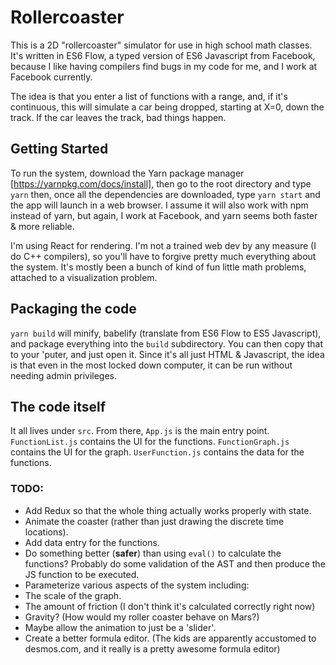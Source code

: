# Rollercoaster

This is a 2D "rollercoaster" simulator for use in high school math classes.
It's written in ES6 Flow, a typed version of ES6 Javascript from Facebook,
because I like having compilers find bugs in my code for me,
and I work at Facebook currently.

The idea is that you enter a list of functions with a range, and,
if it's continuous, this will simulate a car being dropped, starting
at X=0, down the track. If the car leaves the track, bad things
happen.

## Getting Started

To run the system, download the Yarn package manager
[https://yarnpkg.com/docs/install], 
then go to the root directory and type `yarn` then, once all the dependencies
are downloaded, type `yarn start` and the app will launch in a web browser.
I assume it will also work with npm instead of yarn, but again,
I work at Facebook, and yarn seems both faster & more reliable.

I'm using React for rendering. I'm not a trained web dev by any
measure (I do C++ compilers), so you'll have to forgive pretty much
everything about the system. It's mostly been a bunch of kind of fun
little math problems, attached to a visualization problem.

## Packaging the code

`yarn build` will minify, babelify (translate from ES6 Flow to ES5
Javascript), and package everything into the `build` subdirectory. You can then
copy that to your 'puter, and just open it. Since it's all just HTML &
Javascript, the idea is that even in the most locked down computer, it can be
run without needing admin privileges.

## The code itself

It all lives under `src`. From there, `App.js` is the main entry point.
`FunctionList.js` contains the UI for the functions.
`FunctionGraph.js` contains the UI for the graph.
`UserFunction.js` contains the data for the functions.

### TODO:

* Add Redux so that the whole thing actually works properly with state.
* Animate the coaster (rather than just drawing the discrete time
locations).
* Add data entry for the functions.
* Do something better (**safer**) than using `eval()` to calculate
the functions? Probably do some validation of the AST and then produce the JS
function to be executed.
* Parameterize various aspects of the system including:
 * The scale of the graph.
 * The amount of friction (I don't think it's calculated correctly right now)
 * Gravity? (How would my roller coaster behave on Mars?)
* Maybe allow the animation to just be a 'slider'.
* Create a better formula editor. (The kids are apparently accustomed to
  desmos.com, and it really is a pretty awesome formula editor)
